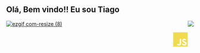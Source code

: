 ## Olá, Bem vindo!! Eu sou  Tiago 


<div>
<a href="https://github.com/TiagoX8/TiagoX8">
<img height="190em" img align="right" src="https://github-readme-stats.vercel.app/api/top-langs/?username=TiagoX8&layout=compact&langs_count=16&theme=midnight-purple"/>
</div>
 
  ![ezgif com-resize (8)](https://user-images.githubusercontent.com/114080034/226197924-9f19f613-e4aa-4823-b344-1b21ffdcfadf.gif)
 
<div>
  
<img align="right" alt="Tiago-JS" height="40" width="40" src="https://raw.githubusercontent.com/devicons/devicon/master/icons/javascript/javascript-plain.svg">
</div>

